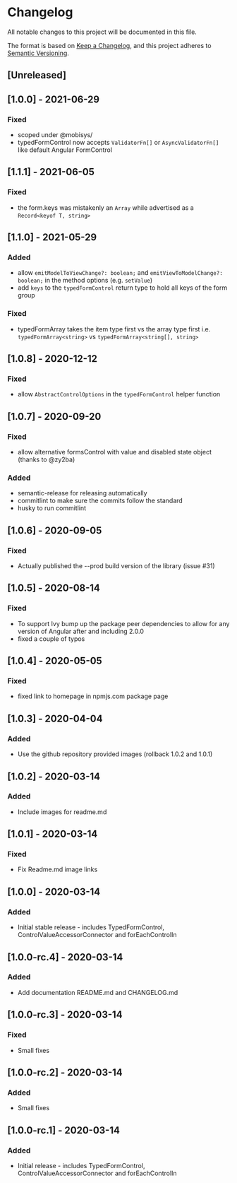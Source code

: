 # Changelog

All notable changes to this project will be documented in this file.

The format is based on [Keep a Changelog](https://keepachangelog.com/en/1.0.0/),
and this project adheres to [Semantic Versioning](https://semver.org/spec/v2.0.0.html).

## [Unreleased]

## [1.0.0] - 2021-06-29

### Fixed

- scoped under @mobisys/
- typedFormControl now accepts `ValidatorFn[]` or `AsyncValidatorFn[]` like default Angular FormControl

## [1.1.1] - 2021-06-05

### Fixed

- the form.keys was mistakenly an `Array` while advertised as a `Record<keyof T, string>`

## [1.1.0] - 2021-05-29

### Added

- allow `emitModelToViewChange?: boolean;` and `emitViewToModelChange?: boolean;` in the method options (e.g. `setValue`)
- add `keys` to the `typedFormControl` return type to hold all keys of the form group

### Fixed

- typedFormArray takes the item type first vs the array type first i.e. `typedFormArray<string>` vs `typedFormArray<string[], string>`

## [1.0.8] - 2020-12-12

### Fixed

- allow `AbstractControlOptions` in the `typedFormControl` helper function

## [1.0.7] - 2020-09-20

### Fixed

- allow alternative formsControl with value and disabled state object (thanks to @zy2ba)

### Added

- semantic-release for releasing automatically
- commitlint to make sure the commits follow the standard
- husky to run commitlint

## [1.0.6] - 2020-09-05

### Fixed

- Actually published the --prod build version of the library (issue #31)

## [1.0.5] - 2020-08-14

### Fixed

- To support Ivy bump up the package peer dependencies to allow for any version of Angular after and including 2.0.0
- fixed a couple of typos

## [1.0.4] - 2020-05-05

### Fixed

- fixed link to homepage in npmjs.com package page

## [1.0.3] - 2020-04-04

### Added

- Use the github repository provided images (rollback 1.0.2 and 1.0.1)

## [1.0.2] - 2020-03-14

### Added

- Include images for readme.md

## [1.0.1] - 2020-03-14

### Fixed

- Fix Readme.md image links

## [1.0.0] - 2020-03-14

### Added

- Initial stable release - includes TypedFormControl, ControlValueAccessorConnector and forEachControlIn

## [1.0.0-rc.4] - 2020-03-14

### Added

- Add documentation README.md and CHANGELOG.md

## [1.0.0-rc.3] - 2020-03-14

### Fixed

- Small fixes

## [1.0.0-rc.2] - 2020-03-14

### Added

- Small fixes

## [1.0.0-rc.1] - 2020-03-14

### Added

- Initial release - includes TypedFormControl, ControlValueAccessorConnector and forEachControlIn
